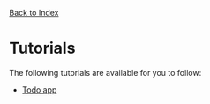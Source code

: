 [Back to Index](/documentation)

# Tutorials

The following tutorials are available for you to follow:

*   [Todo app](/documentation/tutorials/todo)